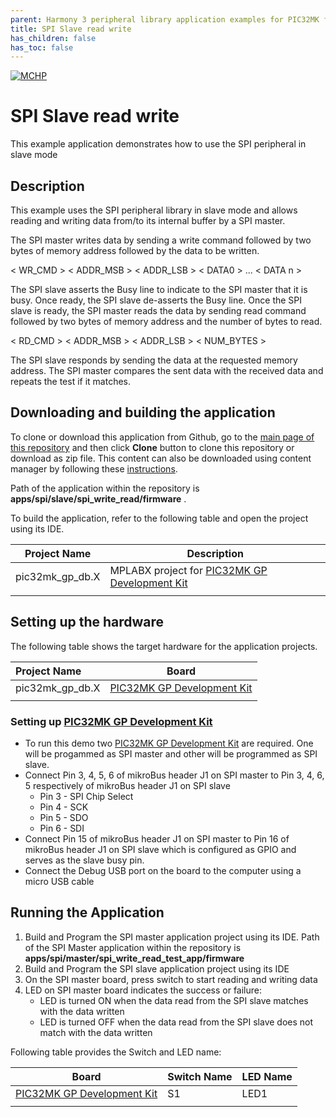 ```yaml
---
parent: Harmony 3 peripheral library application examples for PIC32MK family
title: SPI Slave read write 
has_children: false
has_toc: false
---
```


[![MCHP](https://www.microchip.com/ResourcePackages/Microchip/assets/dist/images/logo.png)](https://www.microchip.com)

# SPI Slave read write

This example application demonstrates how to use the SPI peripheral in slave mode

## Description

This example uses the SPI peripheral library in slave mode and allows reading and writing data from/to its internal buffer by a SPI master. 

The SPI master writes data by sending a write command followed by two bytes of memory address followed by the data to be written.

< WR_CMD > < ADDR_MSB > < ADDR_LSB > < DATA0 > ... < DATA n >

The SPI slave asserts the Busy line to indicate to the SPI master that it is busy. Once ready, the SPI slave de-asserts the Busy line. Once the SPI slave is ready, the SPI master reads the data by sending read command followed by two bytes of memory address and the number of bytes to read.

< RD_CMD > < ADDR_MSB > < ADDR_LSB > < NUM_BYTES >

The SPI slave responds by sending the data at the requested memory address. The SPI master compares the sent data with the received data and repeats the test if it matches.

## Downloading and building the application

To clone or download this application from Github, go to the [main page of this repository](https://github.com/Microchip-MPLAB-Harmony/csp_apps_pic32mk) and then click **Clone** button to clone this repository or download as zip file.
This content can also be downloaded using content manager by following these [instructions](https://github.com/Microchip-MPLAB-Harmony/contentmanager/wiki).

Path of the application within the repository is **apps/spi/slave/spi_write_read/firmware** .

To build the application, refer to the following table and open the project using its IDE.

| Project Name      | Description                                    |
| ----------------- | ---------------------------------------------- |
| pic32mk_gp_db.X | MPLABX project for [PIC32MK GP Development Kit](https://www.microchip.com/developmenttools/ProductDetails/dm320106) |
|||

## Setting up the hardware

The following table shows the target hardware for the application projects.

| Project Name| Board|
|:---------|:---------:|
| pic32mk_gp_db.X | [PIC32MK GP Development Kit](https://www.microchip.com/developmenttools/ProductDetails/dm320106) |
|||

### Setting up [PIC32MK GP Development Kit](https://www.microchip.com/developmenttools/ProductDetails/dm320106)

- To run this demo two [PIC32MK GP Development Kit](https://www.microchip.com/developmenttools/ProductDetails/dm320106) are required. One will be progammed as SPI master and other will be programmed as SPI slave.
- Connect Pin 3, 4, 5, 6 of mikroBus header J1 on SPI master to Pin 3, 4, 6, 5 respectively of mikroBus header J1 on SPI slave
    - Pin 3 - SPI Chip Select
    - Pin 4 - SCK
    - Pin 5 - SDO
    - Pin 6 - SDI
- Connect Pin 15 of mikroBus header J1 on SPI master to Pin 16 of mikroBus header J1 on SPI slave which is configured as GPIO and serves as the slave busy pin.
- Connect the Debug USB port on the board to the computer using a micro USB cable

## Running the Application

1. Build and Program the SPI master application project using its IDE. Path of the SPI Master application within the repository is **apps/spi/master/spi_write_read_test_app/firmware** 
2. Build and Program the SPI slave application project using its IDE
3. On the SPI master board, press switch to start reading and writing data
2. LED on SPI master board indicates the success or failure:
    - LED is turned ON when the data read from the SPI slave matches with the data written
    - LED is turned OFF when the data read from the SPI slave does not match with the data written

Following table provides the Switch and LED name:

| Board      | Switch Name | LED Name |
| ---------- |--------- | --------- |
| [PIC32MK GP Development Kit](https://www.microchip.com/developmenttools/ProductDetails/dm320106) | S1 | LED1 |
||||
